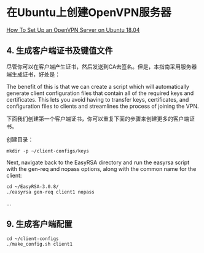 # 在Ubuntu上创建OpenVPN服务器

[How To Set Up an OpenVPN Server on Ubuntu 18.04](https://www.digitalocean.com/community/tutorials/how-to-set-up-an-openvpn-server-on-ubuntu-18-04)







## 4. 生成客户端证书及键值文件

尽管你可以在客户端产生证书，然后发送到CA去签名。但是，本指南采用服务器端生成证书，好处是：

The benefit of this is that we can create a script which will automatically generate client configuration files that contain all of the required keys and certificates. This lets you avoid having to transfer keys, certificates, and configuration files to clients and streamlines the process of joining the VPN.

下面我们创建第一个客户端证书，你可以重复下面的步骤来创建更多的客户端证书。

创建目录：

    mkdir -p ~/client-configs/keys

Next, navigate back to the EasyRSA directory and run the easyrsa script with the gen-req and nopass options, along with the common name for the client:

    cd ~/EasyRSA-3.0.8/
    ./easyrsa gen-req client1 nopass


...

## 9. 生成客户端配置


    cd ~/client-configs
    ./make_config.sh client1




